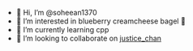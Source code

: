 - 👋 Hi, I’m @soheean1370
- 👀 I’m interested in blueberry creamcheese bagel 🥯 
- 🌱 I’m currently learning cpp
- 💞️ I’m looking to collaborate on [justice_chan](https://github.com/JEuichan)

<!---
soheean1370/soheean1370 is a ✨ special ✨ repository because its `README.md` (this file) appears on your GitHub profile.
You can click the Preview link to take a look at your changes.
--->
